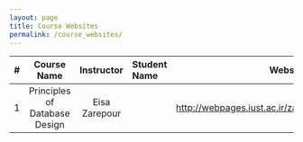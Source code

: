 ```yaml
---
layout: page
title: Course Websites
permalink: /course_websites/
---
```


| # |       Course Name                      |   Instructor    | Student Name    | Website URL          |
|---|:--------------------------------------:|:---------------:|:----------------|---------------------:|
| 1 | Principles of Database Design          |  Eisa Zarepour  |                 | http://webpages.iust.ac.ir/zarepour|
